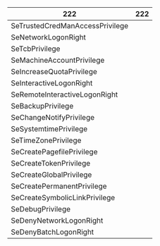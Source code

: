 

| 222 | 222 |
| - | - |
| SeTrustedCredManAccessPrivilege |  |
| SeNetworkLogonRight |  |
| SeTcbPrivilege |  |
| SeMachineAccountPrivilege |  |
| SeIncreaseQuotaPrivilege |  |
| SeInteractiveLogonRight |  |
| SeRemoteInteractiveLogonRight |  |
| SeBackupPrivilege |  |
| SeChangeNotifyPrivilege |  |
| SeSystemtimePrivilege |  |
| SeTimeZonePrivilege |  |
| SeCreatePagefilePrivilege |  |
| SeCreateTokenPrivilege |  |
| SeCreateGlobalPrivilege |  |
| SeCreatePermanentPrivilege |  |
| SeCreateSymbolicLinkPrivilege |  |
| SeDebugPrivilege |  |
| SeDenyNetworkLogonRight |  |
| SeDenyBatchLogonRight |  |
